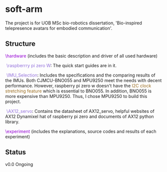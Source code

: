 # soft-arm
The project is for UOB MSc bio-robotics dissertation, 'Bio-inspired telepresence avatars for embodied communication'.

## Structure

<font color=#9400D3>\hardware</font> (includes the basic description and driver of all used hardware)

​			<font color=#9370DB>\raspberrry pi zero W</font>: The quick start guides are in it.

​			<font color=#9370DB>\IMU_Selection</font>: Includes the specifications and the comparing results of the IMUs. Both CJMCU-BNO055 and MPU9250 meet the needs with decent performance. However, raspberry pi zero w doesn't have the <font color=#996B1F>I2C clock stretching feature</font> which is essential to BNO055. In addition, BNO055 is more expensive than MPU9250. Thus, I chose MPU9250 to build this project.

​			<font color=#9370DB>\AX12_servo</font>: Contains the datasheet of AX12_servo, helpful websites of AX12 Dynamixel hat of raspberry pi zero and documents of AX12 python library.



<font color=#9400D3>\experiment</font> (includes the explanations, source codes and results of each experiment)

## Status

v0.0 Ongoing
